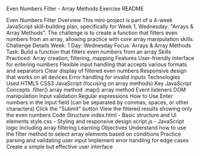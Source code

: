 Even Numbers Filter - Array Methods Exercise README

Even Numbers Filter
Overview
This mini-project is part of a 4-week JavaScript skill-building plan, specifically for Week 1, Wednesday: "Arrays & Array Methods". The challenge is to create a function that filters even numbers from an array, allowing practice with core array manipulation skills.
Challenge Details
Week: 1
Day: Wednesday
Focus: Arrays & Array Methods
Task: Build a function that filters even numbers from an array
Skills Practiced: Array creation, filtering, mapping
Features
User-friendly interface for entering numbers
Flexible input handling that accepts various formats and separators
Clear display of filtered even numbers
Responsive design that works on all devices
Error handling for invalid inputs
Technologies Used
HTML5
CSS3
JavaScript (focusing on array methods)
Key JavaScript Concepts
.filter() array method
.map() array method
Event listeners
DOM manipulation
Input validation
Regular expressions
How to Use
Enter numbers in the input field (can be separated by commas, spaces, or other characters)
Click the "Submit" button
View the filtered results showing only the even numbers
Code Structure
index.html - Basic structure and UI elements
style.css - Styling and responsive design
script.js - JavaScript logic including array filtering
Learning Objectives
Understand how to use the filter method to select array elements based on conditions
Practice parsing and validating user input
Implement error handling for edge cases
Create a simple but effective user interface

